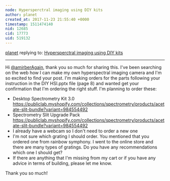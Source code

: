 ```yaml
---
node: Hypersperctral imaging using DIY kits
author: planet
created_at: 2017-11-23 21:55:40 +0000
timestamp: 1511474140
nid: 12685
cid: 17773
uid: 519132
---
```




[planet](../profile/planet) replying to: [Hypersperctral imaging using DIY kits](../notes/amirberAgain/02-13-2016/hypersperctral-imaging-using-diy-kits)

----
Hi [@amirberAgain](/profile/amirberAgain), thank you so much for sharing this. I've been searching on the web how I can make my own hyperspectral imaging camera and I'm so excited to find your post. I'm making orders for the parts following your instruction in the DIY HSI.pptx file (page 8) and wanted get your confirmation that I'm ordering the right stuff. I'm planning to order these:
- Desktop Spectrometry Kit 3.0 https://publiclab.myshopify.com/collections/spectrometry/products/acetate-slit-bundle?variant=984554492
- Spectrometry Slit Upgrade Pack https://publiclab.myshopify.com/collections/spectrometry/products/acetate-slit-bundle?variant=984554492
- I already have a webcam so I don't need to order a new one
- I'm not sure which grating I should order. You mentioned that you ordered one from rainbow symphony. I went to the online store and there are many types of gratings. Do you have any recommendations which one I should get?
- If there are anything that I'm missing from my cart  or if you have any advice in terms of building, please let me know.

Thank you so much!
